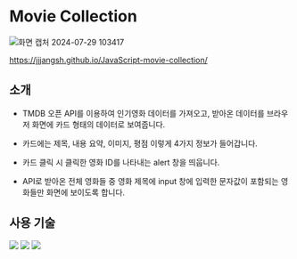 # Movie Collection

![화면 캡처 2024-07-29 103417](https://github.com/user-attachments/assets/43ac35ac-74b9-404b-8a3e-9f5f7668f521)

https://jjjangsh.github.io/JavaScript-movie-collection/

## 소개
- TMDB 오픈 API를 이용하여 인기영화 데이터를 가져오고, 받아온 데이터를 브라우저 화면에 카드 형태의 데이터로 보여줍니다.

- 카드에는 제목, 내용 요약, 이미지, 평점 이렇게 4가지 정보가 들어갑니다.

- 카드 클릭 시 클릭한 영화 ID를 나타내는 alert 창을 띄웁니다.

- API로 받아온 전체 영화들 중 영화 제목에 input 창에 입력한 문자값이 포함되는 영화들만 화면에 보이도록 합니다.

## 사용 기술
<img src="https://img.shields.io/badge/HTML5-E34F26?style=for-the-badge&logo=html5&logoColor=white">
<img src="https://img.shields.io/badge/CSS3-1572B6?style=for-the-badge&logo=css3&logoColor=white">
<img src="https://img.shields.io/badge/JavaScript-F7DF1E?style=for-the-badge&logo=JavaScript&logoColor=white">